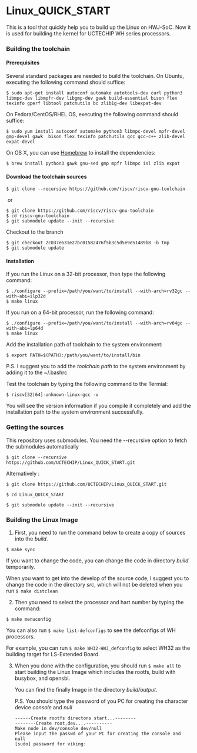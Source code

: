 # Linux_QUICK_START
This is a tool that quickly help you to build up the Linux on HWJ-SoC. Now it is used for building the kernel for UCTECHIP WH series processors. 



### Building the toolchain

#### Prerequisites

Several standard packages are needed to build the toolchain.  On Ubuntu, executing the following command should suffice:

```
$ sudo apt-get install autoconf automake autotools-dev curl python3 libmpc-dev libmpfr-dev libgmp-dev gawk build-essential bison flex texinfo gperf libtool patchutils bc zlib1g-dev libexpat-dev
```

On Fedora/CentOS/RHEL OS, executing the following command should suffice:

```
$ sudo yum install autoconf automake python3 libmpc-devel mpfr-devel gmp-devel gawk  bison flex texinfo patchutils gcc gcc-c++ zlib-devel expat-devel
```

On OS X, you can use [Homebrew](http://brew.sh) to install the dependencies:

```
$ brew install python3 gawk gnu-sed gmp mpfr libmpc isl zlib expat
```



#### Download the toolchain sources

```
$ git clone --recursive https://github.com/riscv/riscv-gnu-toolchain
```

​	or

```
$ git clone https://github.com/riscv/riscv-gnu-toolchain
$ cd riscv-gnu-toolchain
$ git submodule update --init --recursive
```



Checkout to the branch 

```
$ git checkout 2c037e631e27bc01582476f5b3c5d5e9e51489b8 -b tmp
$ git submodule update
```



#### Installation

If you run the Linux on a 32-bit processor, then type the following command:

```
$ ./configure --prefix=/path/you/want/to/install --with-arch=rv32gc --with-abi=ilp32d
$ make linux
```

If you run on a 64-bit processor, run the following command:

```
$ ./configure --prefix=/path/you/want/to/install --with-arch=rv64gc --with-abi=lp64d
$ make linux
```



Add the installation path of toolchain to the system environment:

``` 
$ export PATH=$(PATH):/path/you/want/to/install/bin
```

P.S. I suggest you to add the *toolchain path* to the system environment by adding it to the ~/.bashrc



Test the toolchain by typing the following command to the Termial:

```
$ riscv[32|64]-unknown-linux-gcc -v
```

You will see the version information if you compile it completely and add the installation path to the system environment successfully.



### Getting the sources

This repository uses submodules. You need the --recursive option to fetch the submodules automatically

```
$ git clone --recursive https://github.com/UCTECHIP/Linux_QUICK_START.git
```
Alternatively :
```
$ git clone https://github.com/UCTECHIP/Linux_QUICK_START.git 

$ cd Linux_QUICK_START

$ git submodule update --init --recursive
```



### Building the Linux Image

1. First, you need to run the command below to create a copy of sources into the *build*.
```
$ make sync
```

   If you want to change the code, you can change the code in directory *build* temporarily.

   When you want to get into the develop of the source code, I suggest you to change the code in the directory *src*, which will not be deleted when you run `$ make distclean`

   

2. Then you need to select the processor and hart number by typing the command:

```
$ make menuconfig
```

   You can also run  `$ make list-defconfigs` to see the defconfigs of WH processors. 

   For example, you can run `$ make WH32-HWJ_defconfig` to select WH32 as the building target for LS-Extended Board.

   

3. When you done with the configuration, you should run `$ make all` to start building the Linux Image which includes the rootfs, build with busybox, and opensbi.

   You can find the finally Image in the directory *build/output*.

   

   P.S. You should type the  password of you PC for creating the character device *console* and *null*

	```
	------Create rootfs directons start...--------
	--------Create root,dev....----------
	Make node in dev/console dev/null
	Please input the passwd of your PC for creating the console and null
	[sudo] password for viking: 
	```


